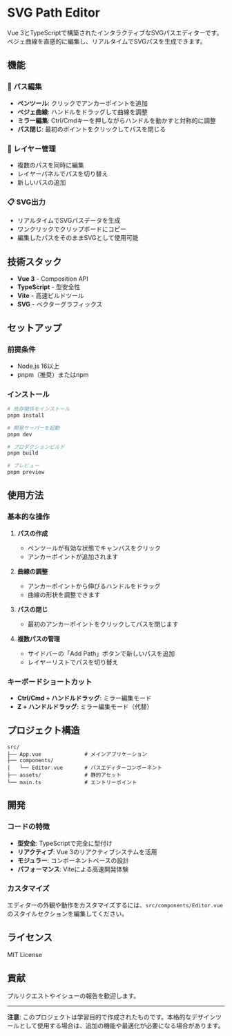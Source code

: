 # SVG Path Editor

Vue 3とTypeScriptで構築されたインタラクティブなSVGパスエディターです。ベジェ曲線を直感的に編集し、リアルタイムでSVGパスを生成できます。

## 機能

### 🎨 パス編集
- **ペンツール**: クリックでアンカーポイントを追加
- **ベジェ曲線**: ハンドルをドラッグして曲線を調整
- **ミラー編集**: Ctrl/Cmdキーを押しながらハンドルを動かすと対称的に調整
- **パス閉じ**: 最初のポイントをクリックしてパスを閉じる

### 📝 レイヤー管理
- 複数のパスを同時に編集
- レイヤーパネルでパスを切り替え
- 新しいパスの追加

### 📋 SVG出力
- リアルタイムでSVGパスデータを生成
- ワンクリックでクリップボードにコピー
- 編集したパスをそのままSVGとして使用可能

## 技術スタック

- **Vue 3** - Composition API
- **TypeScript** - 型安全性
- **Vite** - 高速ビルドツール
- **SVG** - ベクターグラフィックス

## セットアップ

### 前提条件
- Node.js 16以上
- pnpm（推奨）またはnpm

### インストール

```bash
# 依存関係をインストール
pnpm install

# 開発サーバーを起動
pnpm dev

# プロダクションビルド
pnpm build

# プレビュー
pnpm preview
```

## 使用方法

### 基本的な操作

1. **パスの作成**
   - ペンツールが有効な状態でキャンバスをクリック
   - アンカーポイントが追加されます

2. **曲線の調整**
   - アンカーポイントから伸びるハンドルをドラッグ
   - 曲線の形状を調整できます

3. **パスの閉じ**
   - 最初のアンカーポイントをクリックしてパスを閉じます

4. **複数パスの管理**
   - サイドバーの「Add Path」ボタンで新しいパスを追加
   - レイヤーリストでパスを切り替え

### キーボードショートカット

- **Ctrl/Cmd + ハンドルドラッグ**: ミラー編集モード
- **Z + ハンドルドラッグ**: ミラー編集モード（代替）

## プロジェクト構造

```
src/
├── App.vue              # メインアプリケーション
├── components/
│   └── Editor.vue       # パスエディターコンポーネント
├── assets/              # 静的アセット
└── main.ts              # エントリーポイント
```

## 開発

### コードの特徴

- **型安全**: TypeScriptで完全に型付け
- **リアクティブ**: Vue 3のリアクティブシステムを活用
- **モジュラー**: コンポーネントベースの設計
- **パフォーマンス**: Viteによる高速開発体験

### カスタマイズ

エディターの外観や動作をカスタマイズするには、`src/components/Editor.vue`のスタイルセクションを編集してください。

## ライセンス

MIT License

## 貢献

プルリクエストやイシューの報告を歓迎します。

---

**注意**: このプロジェクトは学習目的で作成されたものです。本格的なデザインツールとして使用する場合は、追加の機能や最適化が必要になる場合があります。

